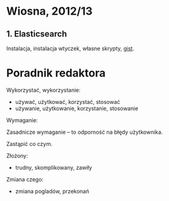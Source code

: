 # Wiosna, 2012/13

## 1. Elasticsearch

Instalacja, instalacja wtyczek, własne skrypty,
[gist](https://gist.github.com/wbzyl/5099266).



# Poradnik redaktora

Wykorzystać, wykorzystanie:

* używać, użytkować, korzystać, stosować
* używanie, użytkowanie, korzystanie, stosowanie

Wymaganie:

Zasadnicze wymaganie – to odporność na błędy użytkownika.

Zastąpić co czym.

Złożony:

* trudny, skomplikowany, zawiły

Zmiana czego:

* zmiana pogladów, przekonań
